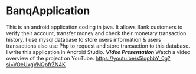 # BanqApplication
This is an android application coding in java. It allows Bank customers to verify their account, transfer money and check their monetary transaction history.
I use mysql database to store users information & users transactions also use Php to request and store transaction to this database.
I write this application in Android Studio.
***************Video Presentation***************
Watch a video overview of the project on YouTube. https://youtu.be/s5lopbbY_0g?si=VOeUxgVNQpfrZN4K
